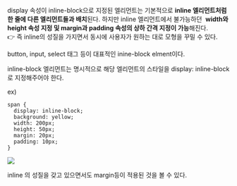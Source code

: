 display 속성이 inline-block으로 지정된 엘리먼트는 기본적으로 **inline 엘리먼트처럼 한 줄에 다른 엘리먼트들과 배치**된다. 하지만 inline 엘리먼트에서 불가능하던 
**width와 height 속성 지정 및 margin과 padding 속성의 상하 간격 지정이 가능**해진다.  
👉 즉 inline의 성질을 가지면서 동시에 사용자가 원하는 대로 모형을 꾸밀 수 있다.

button, input, select 태그 등이 대표적인 inine-block elment이다.

inline-block 엘리먼트는 명시적으로 해당 엘리먼트의 스타일을 display: inline-block로 지정해주어야 한다.

ex)
```null
span {
  display: inline-block;
  background: yellow;
  width: 200px;
  height: 50px;
  margin: 20px;
  padding: 10px;
}
```

![](https://velog.velcdn.com/images%2Fhoje15v%2Fpost%2Fc3a9d07c-0800-469a-b4a2-10732de0a8c6%2Finline-block.png)

inline 의 성질을 갖고 있으면서도 margin등이 적용된 것을 볼 수 있다.
